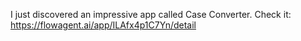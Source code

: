 I just discovered an impressive app called Case Converter. Check it: https://flowagent.ai/app/ILAfx4p1C7Yn/detail
